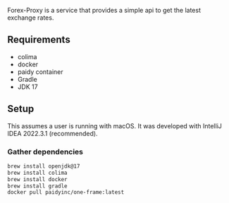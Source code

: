 Forex-Proxy is a service that provides a simple api to get the latest exchange rates.

## Requirements
- colima
- docker
- paidy container
- Gradle
- JDK 17

## Setup
This assumes a user is running with macOS. It was developed with IntelliJ IDEA 2022.3.1 (recommended).

### Gather dependencies
```bash
brew install openjdk@17
brew install colima
brew install docker
brew install gradle
docker pull paidyinc/one-frame:latest
```
